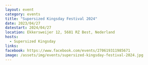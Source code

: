 ```yaml
---
layout: event
category: events
title: "Supersized Kingsday Festival 2024"
date: 2023/04/27
datestart: 2024/04/27
location: Ekkersweijer 12, 5681 RZ Best, Nederland
hosts:
  - Supersized Kingsday
links:
facebook: https://www.facebook.com/events/270619311985671
image: /assets/img/events/supersized-kingsday-festival-2024.jpg
---
```

